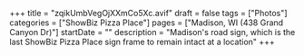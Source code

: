 +++
title = "zqikUmbVegOjXXmCo5Xc.avif"
draft = false
tags = ["Photos"]
categories = ["ShowBiz Pizza Place"]
pages = ["Madison, WI (438 Grand Canyon Dr)"]
startDate = ""
description = "Madison's road sign, which is the last ShowBiz Pizza Place sign frame to remain intact at a location"
+++
